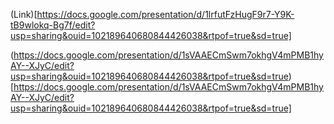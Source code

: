(Link)[https://docs.google.com/presentation/d/1lrfutFzHugF9r7-Y9K-tB9wlokq-Bg7f/edit?usp=sharing&ouid=102189640680844426038&rtpof=true&sd=true]

(https://docs.google.com/presentation/d/1sVAAECmSwm7okhgV4mPMB1hyAY--XJyC/edit?usp=sharing&ouid=102189640680844426038&rtpof=true&sd=true)[https://docs.google.com/presentation/d/1sVAAECmSwm7okhgV4mPMB1hyAY--XJyC/edit?usp=sharing&ouid=102189640680844426038&rtpof=true&sd=true]
